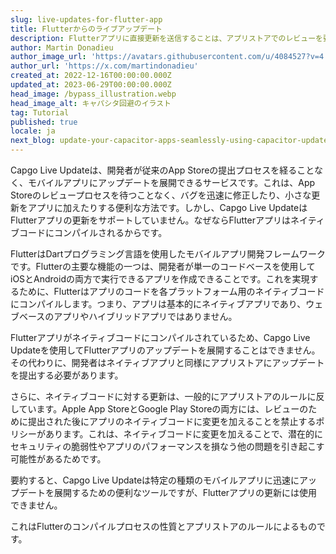 ```yaml
---
slug: live-updates-for-flutter-app
title: Flutterからのライブアップデート
description: Flutterアプリに直接更新を送信することは、アプリストアでのレビューを要求せずに可能ですか？
author: Martin Donadieu
author_image_url: 'https://avatars.githubusercontent.com/u/4084527?v=4'
author_url: 'https://x.com/martindonadieu'
created_at: 2022-12-16T00:00:00.000Z
updated_at: 2023-06-29T00:00:00.000Z
head_image: /bypass_illustration.webp
head_image_alt: キャパシタ回避のイラスト
tag: Tutorial
published: true
locale: ja
next_blog: update-your-capacitor-apps-seamlessly-using-capacitor-updater
---
```


Capgo Live Updateは、開発者が従来のApp Storeの提出プロセスを経ることなく、モバイルアプリにアップデートを展開できるサービスです。これは、App Storeのレビュープロセスを待つことなく、バグを迅速に修正したり、小さな更新をアプリに加えたりする便利な方法です。しかし、Capgo Live UpdateはFlutterアプリの更新をサポートしていません。なぜならFlutterアプリはネイティブコードにコンパイルされるからです。

FlutterはDartプログラミング言語を使用したモバイルアプリ開発フレームワークです。Flutterの主要な機能の一つは、開発者が単一のコードベースを使用してiOSとAndroidの両方で実行できるアプリを作成できることです。これを実現するために、Flutterはアプリのコードを各プラットフォーム用のネイティブコードにコンパイルします。つまり、アプリは基本的にネイティブアプリであり、ウェブベースのアプリやハイブリッドアプリではありません。

Flutterアプリがネイティブコードにコンパイルされているため、Capgo Live Updateを使用してFlutterアプリのアップデートを展開することはできません。その代わりに、開発者はネイティブアプリと同様にアプリストアにアップデートを提出する必要があります。

さらに、ネイティブコードに対する更新は、一般的にアプリストアのルールに反しています。Apple App StoreとGoogle Play Storeの両方には、レビューのために提出された後にアプリのネイティブコードに変更を加えることを禁止するポリシーがあります。これは、ネイティブコードに変更を加えることで、潜在的にセキュリティの脆弱性やアプリのパフォーマンスを損なう他の問題を引き起こす可能性があるためです。

要約すると、Capgo Live Updateは特定の種類のモバイルアプリに迅速にアップデートを展開するための便利なツールですが、Flutterアプリの更新には使用できません。

これはFlutterのコンパイルプロセスの性質とアプリストアのルールによるものです。